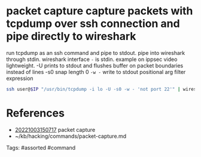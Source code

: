 # packet capture capture packets with tcpdump over ssh connection and pipe directly to wireshark
run tcpdump as an ssh command and pipe to stdout.
pipe into wireshark through stdin. wireshark interface `-` is stdin.
example on ippsec video lightweight.
-U                prints to stdout and flushes buffer on packet boundaries instead of lines
-s0               snap length 0
`-w -`            write to stdout
positional arg    filter expression
```bash
ssh user@$IP "/usr/bin/tcpdump -i lo -U -s0 -w - 'not port 22'" | wireshark -k -i -
```

# References
- [20221003150717](/zet/20221003150717/README.md) packet capture
- ~/kb/hacking/commands/packet-capture.md

Tags:
    #assorted #command
